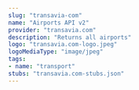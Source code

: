 ```yaml
---
slug: "transavia-com"
name: "Airports API v2"
provider: "transavia.com"
description: "Returns all airports"
logo: "transavia.com-logo.jpeg"
logoMediaType: "image/jpeg"
tags:
- name: "transport"
stubs: "transavia.com-stubs.json"
---
```

